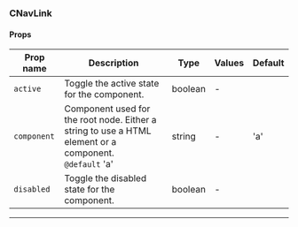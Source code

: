 ### CNavLink

#### Props

| Prop name              | Description                                                                                                | Type    | Values | Default |
| ---------------------- | ---------------------------------------------------------------------------------------------------------- | ------- | ------ | ------- |
| <code>active</code>    | Toggle the active state for the component.                                                                 | boolean | -      |         |
| <code>component</code> | Component used for the root node. Either a string to use a HTML element or a component.<br/>`@default` 'a' | string  | -      | 'a'     |
| <code>disabled</code>  | Toggle the disabled state for the component.                                                               | boolean | -      |         |

---
